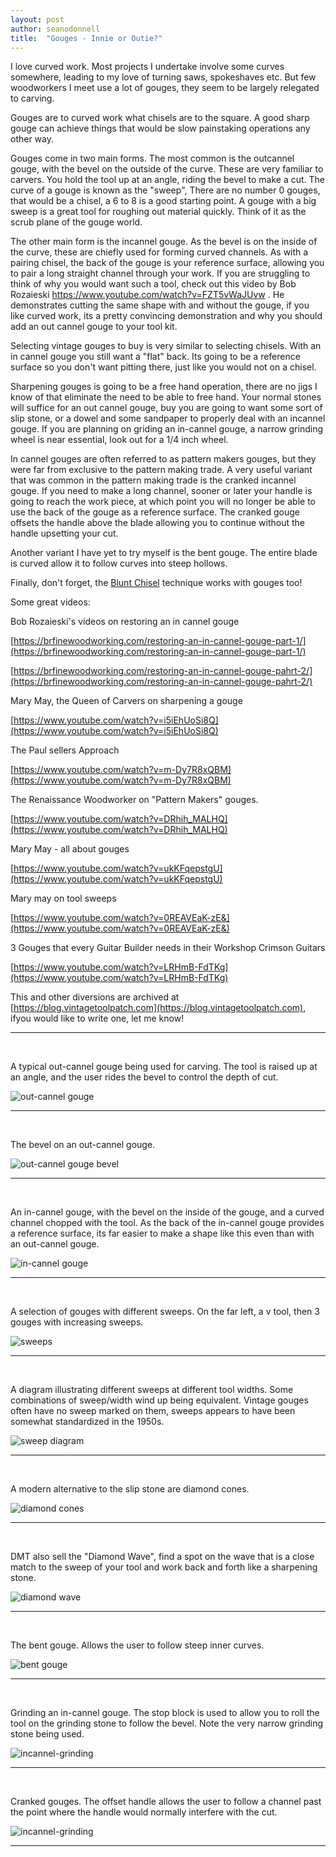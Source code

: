 ```yaml
---
layout: post
author: seanodonnell
title:  "Gouges - Innie or Outie?"
---
```


I love curved work. Most projects I undertake involve some curves somewhere, leading to my love of turning saws, spokeshaves etc. But few woodworkers I meet use a lot of gouges, they seem to be largely relegated to carving.

Gouges are to curved work what chisels are to the square. A good sharp gouge can achieve things that would be slow painstaking operations any other way.

Gouges come in two main forms. The most common is the outcannel gouge, with the bevel on the outside of the curve. These are very familiar to carvers. You hold the tool up at an angle, riding the bevel to make a cut. The curve of a gouge is known as the "sweep", There are no number 0 gouges, that would be a chisel, a 6 to 8 is a good starting point. A gouge with a big sweep is a great tool for roughing out material quickly. Think of it as the scrub plane of the gouge world.

The other main form is the incannel gouge. As the bevel is on the inside of the curve, these are chiefly used for forming curved channels. As with a pairing chisel, the back of the gouge is your reference surface, allowing you to pair a long straight channel through your work. If you are struggling to think of why you would want such a tool, check out this video by Bob Rozaieski https://www.youtube.com/watch?v=FZT5vWaJUvw . He demonstrates cutting the same shape with and without the gouge, if you like curved work, its a pretty convincing demonstration and why you should add an out cannel gouge to your tool kit.

Selecting vintage gouges to buy is very similar to selecting chisels. With an in cannel gouge you still want a "flat" back. Its going to be a reference surface so you don't want pitting there, just like you would not on a chisel. 

Sharpening gouges is going to be a free hand operation, there are no jigs I know of that eliminate the need to be able to free hand. Your normal stones will suffice for an out cannel gouge, buy you are going to want some sort of slip stone, or a dowel and some sandpaper to properly deal with an incannel gouge. If you are planning on griding an in-cannel gouge, a narrow grinding wheel is near essential, look out for a 1/4 inch wheel.    

In cannel gouges are often referred to as pattern makers gouges, but they were far from exclusive to the pattern making trade. A very useful variant that was common in the pattern making trade is the cranked incannel gouge. If you need to make a long channel, sooner or later your handle is going to reach the work piece, at which point you will no longer be able to use the back of the gouge as a reference surface. The cranked gouge offsets the handle above the blade allowing you to continue without the handle upsetting your cut.

Another variant I have yet to try myself is the bent gouge. The entire blade is curved allow it to follow curves into steep hollows.

Finally, don't forget, the [Blunt Chisel](https://blog.vintagetoolpatch.com/2022/02/20/bluntchisel.html) technique works with gouges too!

Some great videos:

Bob Rozaieski's videos on restoring an in cannel gouge

[https://brfinewoodworking.com/restoring-an-in-cannel-gouge-part-1/](https://brfinewoodworking.com/restoring-an-in-cannel-gouge-part-1/)

[https://brfinewoodworking.com/restoring-an-in-cannel-gouge-pahrt-2/](https://brfinewoodworking.com/restoring-an-in-cannel-gouge-pahrt-2/)

Mary May, the Queen of Carvers on sharpening a gouge

[https://www.youtube.com/watch?v=i5iEhUoSi8Q](https://www.youtube.com/watch?v=i5iEhUoSi8Q)

The Paul sellers Approach

[https://www.youtube.com/watch?v=m-Dy7R8xQBM](https://www.youtube.com/watch?v=m-Dy7R8xQBM)

The Renaissance Woodworker on "Pattern Makers" gouges.

[https://www.youtube.com/watch?v=DRhih_MALHQ](https://www.youtube.com/watch?v=DRhih_MALHQ)

Mary May - all about gouges 

[https://www.youtube.com/watch?v=ukKFqepstgU](https://www.youtube.com/watch?v=ukKFqepstgU)

Mary may on tool sweeps 

[https://www.youtube.com/watch?v=0REAVEaK-zE&](https://www.youtube.com/watch?v=0REAVEaK-zE&)

3 Gouges that every Guitar Builder needs in their Workshop Crimson Guitars

[https://www.youtube.com/watch?v=LRHmB-FdTKg](https://www.youtube.com/watch?v=LRHmB-FdTKg)

This and other diversions are archived at  [https://blog.vintagetoolpatch.com](https://blog.vintagetoolpatch.com), ifyou would like to write one, let me know!


***

<br>

A typical out-cannel gouge being used for carving. The tool is raised up at an angle, and the user rides the bevel to control the depth of cut.

![out-cannel gouge](/assets/images/gouges/gougecarving.jpeg)

***

<br>

The bevel on an out-cannel gouge.

![out-cannel gouge bevel](/assets/images/gouges/gougeoutcannel.jpeg)

***

<br>

An in-cannel gouge, with the bevel on the inside of the gouge, and a curved channel chopped with the tool. As the back of the in-cannel gouge provides a reference surface, its far easier to make a shape like this even than with an out-cannel gouge.

![in-cannel gouge](/assets/images/gouges/incannel_gouge.jpg)

***

<br>

A selection of gouges with different sweeps. On the far left, a v tool, then 3 gouges with increasing sweeps.

![sweeps](/assets/images/gouges/sweeps.jpeg)

***

<br>

A diagram illustrating different sweeps at different tool widths. Some combinations of sweep/width wind up being equivalent. Vintage gouges often have no sweep marked on them, sweeps appears to have been somewhat standardized in the 1950s.

![sweep diagram](/assets/images/gouges/sweeps.jpg)

***

<br>

A modern alternative to the slip stone are diamond cones.

![diamond cones](/assets/images/gouges/dmtcones.jpg)

***

<br>

DMT also sell the "Diamond Wave", find a spot on the wave that is a close match to the sweep of your tool and work back and forth like a sharpening stone.

![diamond wave](/assets/images/gouges/dmtdiamonwave.jpg)

***

<br>

The bent gouge. Allows the user to follow steep inner curves.

![bent gouge](/assets/images/gouges/bentgouge.jpg)

***

<br>

Grinding an in-cannel gouge. The stop block is used to allow you to roll the tool on the grinding stone to follow the bevel. Note the very narrow grinding stone being used.

![incannel-grinding](/assets/images/gouges/bobrgrinding.jpeg)

***

<br>

Cranked gouges. The offset handle allows the user to follow a  channel past the point where the handle would normally interfere with the cut.

![incannel-grinding](/assets/images/gouges/crankedgouges.jpeg)

***

